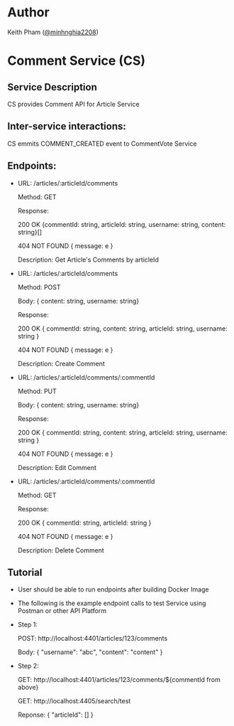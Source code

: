 # Author
Keith Pham ([@minhnghia2208](https://github.com/minhnghia2208))

# Comment Service (CS)

## Service Description
CS provides Comment API for Article Service 

## Inter-service interactions:
CS emmits COMMENT_CREATED event to CommentVote Service

## Endpoints:
- URL: /articles/:articleId/comments

    Method: GET

    Response: 

    200 OK {commentId: string, articleId: string, username: string, content: string}[] 

    404 NOT FOUND { message: e }

    Description: Get Article's Comments by articleId 
    
- URL: /articles/:articleId/comments

    Method: POST

    Body: { content: string, username: string}

    Response: 

    200 OK { commentId: string, content: string, articleId: string, username: string }

    404 NOT FOUND { message: e }

    Description: Create Comment

- URL: /articles/:articleId/comments/:commentId

    Method: PUT

    Body: { content: string, username: string}

    Response: 

    200 OK { commentId: string, content: string, articleId: string, username: string }

    404 NOT FOUND { message: e }

    Description: Edit Comment

- URL: /articles/:articleId/comments/:commentId

    Method: GET

    Response: 

    200 OK { commentId: string, articleId: string }

    404 NOT FOUND { message: e }

    Description: Delete Comment

## Tutorial
- User should be able to run endpoints after building Docker Image
- The following is the example endpoint calls to test Service using Postman or other API Platform
- Step 1:

    POST: http://localhost:4401/articles/123/comments

    Body: 
    {
        "username": "abc",
        "content": "content"
    }
- Step 2:

    GET: http://localhost:4401/articles/123/comments/${commentId from above}

    GET: http://localhost:4405/search/test

    Reponse: { "articleId": [] }